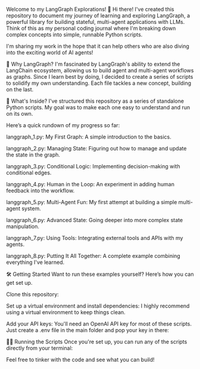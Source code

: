 Welcome to my LangGraph Explorations! 👋
Hi there! I've created this repository to document my journey of learning and exploring LangGraph, a powerful library for building stateful, multi-agent applications with LLMs. Think of this as my personal coding journal where I'm breaking down complex concepts into simple, runnable Python scripts.

I'm sharing my work in the hope that it can help others who are also diving into the exciting world of AI agents!

🚀 Why LangGraph?
I'm fascinated by LangGraph's ability to extend the LangChain ecosystem, allowing us to build agent and multi-agent workflows as graphs. Since I learn best by doing, I decided to create a series of scripts to solidify my own understanding. Each file tackles a new concept, building on the last.

📂 What's Inside?
I've structured this repository as a series of standalone Python scripts. My goal was to make each one easy to understand and run on its own.

Here’s a quick rundown of my progress so far:

langgraph_1.py: My First Graph: A simple introduction to the basics.

langgraph_2.py: Managing State: Figuring out how to manage and update the state in the graph.

langgraph_3.py: Conditional Logic: Implementing decision-making with conditional edges.

langgraph_4.py: Human in the Loop: An experiment in adding human feedback into the workflow.

langgraph_5.py: Multi-Agent Fun: My first attempt at building a simple multi-agent system.

langgraph_6.py: Advanced State: Going deeper into more complex state manipulation.

langgraph_7.py: Using Tools: Integrating external tools and APIs with my agents.

langgraph_8.py: Putting It All Together: A complete example combining everything I've learned.

🛠️ Getting Started
Want to run these examples yourself? Here’s how you can get set up.

Clone this repository:

Set up a virtual environment and install dependencies:
I highly recommend using a virtual environment to keep things clean.

Add your API keys:
You'll need an OpenAI API key for most of these scripts. Just create a .env file in the main folder and pop your key in there:

🏃‍♀️ Running the Scripts
Once you're set up, you can run any of the scripts directly from your terminal:

Feel free to tinker with the code and see what you can build!
